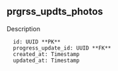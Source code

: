 ## prgrss_updts_photos

Description 

```
  id: UUID **PK**
  progress_update_id: UUID **FK**
  created_at: Timestamp
  updated_at: Timestamp
```